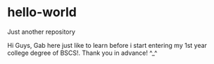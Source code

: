 # hello-world
Just another repository

Hi Guys, Gab here just like to learn before i start entering my 1st year college degree of BSCS!.
Thank you in advance! ^_^ 
